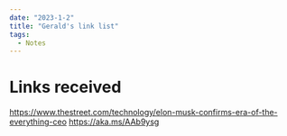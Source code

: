 ```yaml
---
date: "2023-1-2"
title: "Gerald's link list"
tags: 
  - Notes
---
```


# Links received

https://www.thestreet.com/technology/elon-musk-confirms-era-of-the-everything-ceo
https://aka.ms/AAb9ysg
